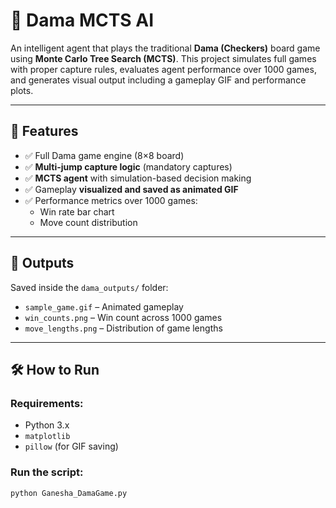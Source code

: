 # 🧠 Dama MCTS AI

An intelligent agent that plays the traditional **Dama (Checkers)** board game using **Monte Carlo Tree Search (MCTS)**. This project simulates full games with proper capture rules, evaluates agent performance over 1000 games, and generates visual output including a gameplay GIF and performance plots.

---

## 🎯 Features

- ✅ Full Dama game engine (8×8 board)
- ✅ **Multi-jump capture logic** (mandatory captures)
- ✅ **MCTS agent** with simulation-based decision making
- ✅ Gameplay **visualized and saved as animated GIF**
- ✅ Performance metrics over 1000 games:
  - Win rate bar chart
  - Move count distribution

---

## 📁 Outputs

Saved inside the `dama_outputs/` folder:
- `sample_game.gif` – Animated gameplay
- `win_counts.png` – Win count across 1000 games
- `move_lengths.png` – Distribution of game lengths

---

## 🛠️ How to Run

### Requirements:
- Python 3.x
- `matplotlib`
- `pillow` (for GIF saving)

### Run the script:

```bash
python Ganesha_DamaGame.py
